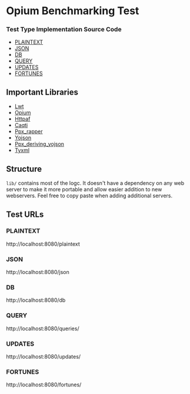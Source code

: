 # Opium Benchmarking Test

### Test Type Implementation Source Code

* [PLAINTEXT](src/lib/routes.ml#L3-5)
* [JSON](src/lib/routes.ml#L7-10)
* [DB](src/lib/routes.ml#L12-L20)
* [QUERY](src/lib/routes.ml#L37-L41)
* [UPDATES](src/lib/routes.ml#L43-L56)
* [FORTUNES](src/lib/routes.ml#L58-L67)

## Important Libraries
* [Lwt](https://github.com/ocsigen/lwt)
* [Opium](https://github.com/rgrinberg/opium)
* [Httpaf](https://github.com/inhabitedtype/httpaf)
* [Caqti](https://github.com/paurkedal/ocaml-caqti)
* [Ppx_rapper](https://github.com/roddyyaga/ppx_rapper)
* [Yojson](https://github.com/ocaml-community/yojson)
* [Ppx_deriving_yojson](https://github.com/ocaml-ppx/ppx_deriving_yojson)
* [Tyxml](https://github.com/ocsigen/tyxml)

## Structure
`lib/` contains most of the logc.
It doesn't have a dependency on any web server to make it more portable and allow easier addition to new webservers.
Feel free to copy paste when adding additional servers.

## Test URLs

### PLAINTEXT

http://localhost:8080/plaintext

### JSON

http://localhost:8080/json

### DB

http://localhost:8080/db

### QUERY

http://localhost:8080/queries/

### UPDATES

http://localhost:8080/updates/

### FORTUNES

http://localhost:8080/fortunes/

